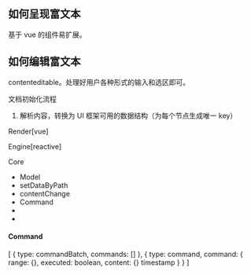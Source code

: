 ## 如何呈现富文本

基于 vue 的组件易扩展。

## 如何编辑富文本

contenteditable。处理好用户各种形式的输入和选区即可。

文档初始化流程

1. 解析内容，转换为 UI 框架可用的数据结构（为每个节点生成唯一 key）


Render[vue]



Engine[reactive]


Core
 - Model
  - setDataByPath
  - contentChange
 - Command
  - 
 - 



 #### Command

 [
  {
    type: commandBatch,
    commands: []
  },
  {
    type: command,
    command: {
      range: {},
      executed: boolean,
      content: {}
      timestamp
    }
  }
 ]